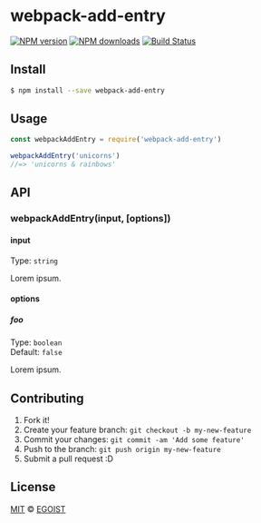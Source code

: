 # webpack-add-entry

[![NPM version](https://img.shields.io/npm/v/webpack-add-entry.svg?style=flat-square)](https://npmjs.com/package/webpack-add-entry) [![NPM downloads](https://img.shields.io/npm/dm/webpack-add-entry.svg?style=flat-square)](https://npmjs.com/package/webpack-add-entry) [![Build Status](https://img.shields.io/circleci/project/egoist/webpack-add-entry/master.svg?style=flat-square)](https://circleci.com/gh/egoist/webpack-add-entry)

## Install

```bash
$ npm install --save webpack-add-entry
```

## Usage

```js
const webpackAddEntry = require('webpack-add-entry')

webpackAddEntry('unicorns')
//=> 'unicorns & rainbows'
```

## API

### webpackAddEntry(input, [options])

#### input

Type: `string`

Lorem ipsum.

#### options

##### foo

Type: `boolean`  
Default: `false`

Lorem ipsum.

## Contributing

1. Fork it!
2. Create your feature branch: `git checkout -b my-new-feature`
3. Commit your changes: `git commit -am 'Add some feature'`
4. Push to the branch: `git push origin my-new-feature`
5. Submit a pull request :D

## License

[MIT](https://egoist.mit-license.org/) © [EGOIST](https://github.com/egoist)
